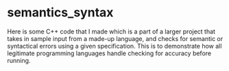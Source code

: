 # semantics_syntax
Here is some C++ code that I made which is a part of a larger project that takes in sample input from a made-up language, and checks for semantic or syntactical errors using a given specification. This is to demonstrate how all legitimate programming languages handle checking for accuracy before running.
